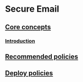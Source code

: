 # Secure Email
## [Core concepts](./email-introduction.md)
### [Introduction](./email-introduction.md#introduction)
## [Recommended policies](./email-recommended-policies.md)
## [Deploy policies](./email-deploy-recommended-policies.md)

